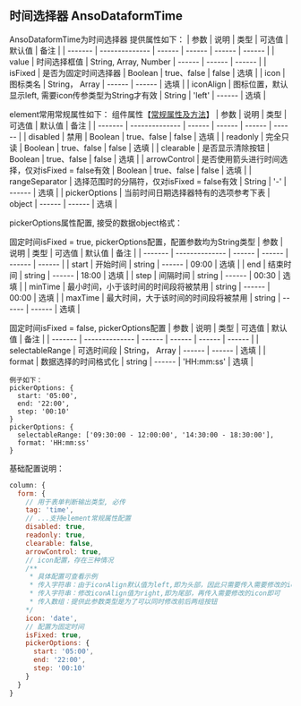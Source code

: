 ## 时间选择器 AnsoDataformTime

AnsoDataformTime为时间选择器
提供属性如下：
| 参数    | 说明           | 类型   | 可选值 | 默认值 | 备注 |
| ------- | -------------- | ------ | ------ | ------ | ------ |
| value | 时间选择框值 | String, Array, Number | ------ | ------ | ------ |
| isFixed | 是否为固定时间选择器 | Boolean | true、false | false | 选填 |
| icon | 图标类名 | String， Array |  ------ | ------ | 选填 |
| iconAlign |  图标位置，默认显示left, 需要icon传参类型为String才有效 | String | 'left' | ------  | 选填 |


element常用常规属性如下： 组件属性【[常规属性及方法](https://element.eleme.cn/#/zh-CN/component/time-picker)】
| 参数    | 说明           | 类型   | 可选值 | 默认值 | 备注 |
| ------- | -------------- | ------ | ------ | ------ | ------ |
| disabled | 禁用 | Boolean | true、false | false | 选填 |
| readonly | 完全只读 | Boolean | true、false | false | 选填 |
| clearable | 是否显示清除按钮 | Boolean | true、false | false | 选填 |
| arrowControl | 是否使用箭头进行时间选择，仅对isFixed = false有效 | Boolean | true、false | false | 选填 |
| rangeSeparator | 选择范围时的分隔符，仅对isFixed = false有效 | String | '-' | ------  | 选填 |
| pickerOptions | 当前时间日期选择器特有的选项参考下表 | object | ------ | ------ | 选填 |


pickerOptions属性配置, 接受的数据object格式：

固定时间isFixed = true, pickerOptions配置，配置参数均为String类型
| 参数    | 说明           | 类型   | 可选值 | 默认值 | 备注 |
| ------- | -------------- | ------ | ------ | ------ | ------ |
| start | 开始时间 | string | ------ | 09:00 | 选填 |
| end | 结束时间 | string | ------ | 18:00 | 选填 |
| step | 间隔时间 | string | ------ | 00:30 | 选填 |
| minTime | 最小时间，小于该时间的时间段将被禁用 | string | ------ | 00:00 | 选填 |
| maxTime | 最大时间，大于该时间的时间段将被禁用 | string | ------ | ------ | 选填 |

固定时间isFixed = false, pickerOptions配置
| 参数    | 说明           | 类型   | 可选值 | 默认值 | 备注 |
| ------- | -------------- | ------ | ------ | ------ | ------ |
| selectableRange | 可选时间段 | String， Array | ------ | ------ | 选填 |
| format | 数据选择的时间格式化 | string | ------ | 'HH:mm:ss' | 选填 |

```
例子如下：
pickerOptions: {
  start: '05:00',
  end: '22:00',
  step: '00:10'
}
pickerOptions: {
  selectableRange: ['09:30:00 - 12:00:00', '14:30:00 - 18:30:00'],
  format: 'HH:mm:ss'
}
```

基础配置说明：
```js
column: {
  form: {
    // 用于表单判断输出类型, 必传
    tag: 'time',
    // ...支持element常规属性配置
    disabled: true,
    readonly: true,
    clearable: false,
    arrowControl: true,
    // icon配置，存在三种情况
    /**
     * 具体配置可查看示例
     * 传入字符串：由于iconAlign默认值为left,即为头部，因此只需要传入需要修改的icon即可
     * 传入字符串：修改iconAlign值为right,即为尾部，再传入需要修改的icon即可
     * 传入数组：提供此参数类型是为了可以同时修改前后两组按钮
    */
    icon: 'date',
    // 配置为固定时间
    isFixed: true,
    pickerOptions: {
      start: '05:00',
      end: '22:00',
      step: '00:10'
    }
  }
}
```

